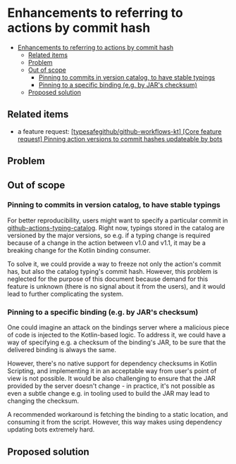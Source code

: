 # Enhancements to referring to actions by commit hash

<!-- TOC -->
* [Enhancements to referring to actions by commit hash](#enhancements-to-referring-to-actions-by-commit-hash)
  * [Related items](#related-items)
  * [Problem](#problem)
  * [Out of scope](#out-of-scope)
    * [Pinning to commits in version catalog, to have stable typings](#pinning-to-commits-in-version-catalog-to-have-stable-typings)
    * [Pinning to a specific binding (e.g. by JAR's checksum)](#pinning-to-a-specific-binding-eg-by-jars-checksum)
  * [Proposed solution](#proposed-solution)
<!-- TOC -->

## Related items

* a feature request: [[typesafegithub/github-workflows-kt] [Core feature request] Pinning action versions to commit hashes updateable by bots](https://github.com/typesafegithub/github-workflows-kt/issues/1691)

## Problem

## Out of scope

### Pinning to commits in version catalog, to have stable typings

For better reproducibility, users might want to specify a particular commit in
[github-actions-typing-catalog](https://github.com/typesafegithub/github-actions-typing-catalog). Right now, typings
stored in the catalog are versioned by the major versions, so e.g. if a typing change is required because of a change in
the action between v1.0 and v1.1, it may be a breaking change for the Kotlin binding consumer.

To solve it, we could provide a way to freeze not only the action's commit has, but also the catalog typing's commit
hash. However, this problem is neglected for the purpose of this document because demand for this feature is unknown
(there is no signal about it from the users), and it would lead to further complicating the system.

### Pinning to a specific binding (e.g. by JAR's checksum)

One could imagine an attack on the bindings server where a malicious piece of code is injected to the Kotlin-based
logic. To address it, we could have a way of specifying e.g. a checksum of the binding's JAR, to be sure that the
delivered binding is always the same.

However, there's no native support for dependency checksums in Kotlin Scripting, and implementing it in an acceptable
way from user's point of view is not possible. It would be also challenging to ensure that the JAR provided by the
server doesn't change - in practice, it's not possible as even a subtle change e.g. in tooling used to build the JAR may
lead to changing the checksum.

A recommended workaround is fetching the binding to a static location, and consuming it from the script. However, this
way makes using dependency updating bots extremely hard.

## Proposed solution

